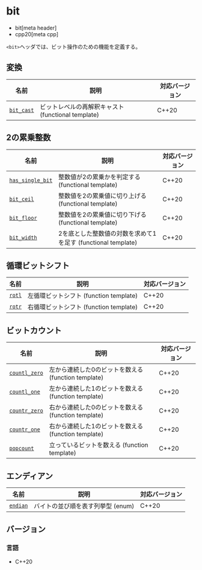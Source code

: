 # bit
* bit[meta header]
* cpp20[meta cpp]

`<bit>`ヘッダでは、ビット操作のための機能を定義する。

## 変換

| 名前 | 説明 | 対応バージョン |
|------|------|----------------|
| [`bit_cast`](bit/bit_cast.md) | ビットレベルの再解釈キャスト (functional template) | C++20 |


## 2の累乗整数

| 名前 | 説明 | 対応バージョン |
|------|------|----------------|
| [`has_single_bit`](bit/has_single_bit.md) | 整数値が2の累乗かを判定する (functional template) | C++20 |
| [`bit_ceil`](bit/bit_ceil.md)   | 整数値を2の累乗値に切り上げる (functional template) | C++20 |
| [`bit_floor`](bit/bit_floor.md) | 整数値を2の累乗値に切り下げる (functional template) | C++20 |
| [`bit_width`](bit/bit_width.md) | 2を底とした整数値の対数を求めて1を足す (functional template) | C++20 |


## 循環ビットシフト

| 名前 | 説明 | 対応バージョン |
|------|------|----------------|
| [`rotl`](bit/rotl.md) | 左循環ビットシフト (function template) | C++20 |
| [`rotr`](bit/rotr.md) | 右循環ビットシフト (function template) | C++20 |


## ビットカウント

| 名前 | 説明 | 対応バージョン |
|------|------|----------------|
| [`countl_zero`](bit/countl_zero.md) | 左から連続した0のビットを数える (function template) | C++20 |
| [`countl_one`](bit/countl_one.md) | 左から連続した1のビットを数える (function template) | C++20 |
| [`countr_zero`](bit/countr_zero.md) | 右から連続した0のビットを数える (function template) | C++20 |
| [`countr_one`](bit/countr_one.md) | 右から連続した1のビットを数える (function template) | C++20 |
| [`popcount`](bit/popcount.md) | 立っているビットを数える (function template) | C++20 |


## エンディアン

| 名前 | 説明 | 対応バージョン |
|-------------|-----------------------------------|-------|
| [`endian`](bit/endian.md) | バイトの並び順を表す列挙型 (enum) | C++20 |


## バージョン
### 言語
- C++20
